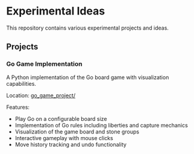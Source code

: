 # Experimental Ideas

This repository contains various experimental projects and ideas.

## Projects

### Go Game Implementation

A Python implementation of the Go board game with visualization capabilities.

Location: [go_game_project/](go_game_project/)

Features:
- Play Go on a configurable board size
- Implementation of Go rules including liberties and capture mechanics
- Visualization of the game board and stone groups
- Interactive gameplay with mouse clicks
- Move history tracking and undo functionality
